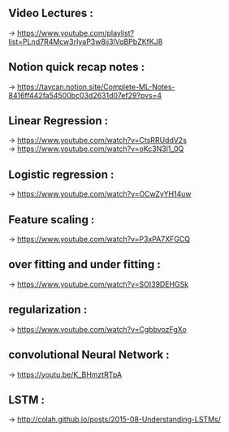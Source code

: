 ## Video Lectures :
-> https://www.youtube.com/playlist?list=PLnd7R4Mcw3rIyaP3w8ij3lVqBPbZKfKJ8

## Notion quick recap notes :
-> https://taycan.notion.site/Complete-ML-Notes-8416ff442fa54500bc03d2631d07ef29?pvs=4

## Linear Regression :
-> https://www.youtube.com/watch?v=CtsRRUddV2s <br>
-> https://www.youtube.com/watch?v=oKc3N3l1_0Q

## Logistic regression :
-> https://www.youtube.com/watch?v=OCwZyYH14uw

## Feature scaling :
-> https://www.youtube.com/watch?v=P3xPA7XFGCQ

## over fitting and under fitting :
-> https://www.youtube.com/watch?v=SOI39DEHGSk 

## regularization :
-> https://www.youtube.com/watch?v=CgbbvozFgXo

## convolutional Neural Network :
-> https://youtu.be/K_BHmztRTpA

## LSTM :
-> http://colah.github.io/posts/2015-08-Understanding-LSTMs/

